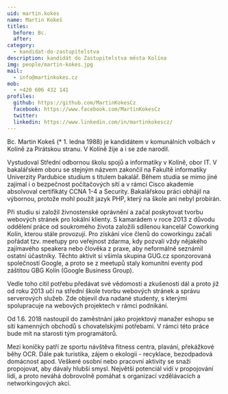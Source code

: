 ```yaml
---
uid: martin.kokes
name: Martin Kokeš
titles:
  before: Bc. 
  after:
category:
  - kandidat-do-zastupitelstva
description: kandidát do Zastupitelstva města Kolína
img: people/martin-kokes.jpg
mail:
  - info@martinkokes.cz
mob:
  - +420 606 432 141
profiles:
  github: https://github.com/MartinKokesCz
  facebook: https://www.facebook.com/MartinKokesCz
  twitter:
  linkedin: https://www.linkedin.com/in/martinkokescz/
---
```


Bc. Martin Kokeš (* 1. ledna 1988) je kandidátem v komunálních volbách v Kolíně za Pirátskou stranu. V Kolíně žije a i se zde narodil.

Vystudoval Střední odbornou školu spojů a informatiky v Kolíně, obor IT. V bakalářském oboru se stejným názvem zakončil na Fakultě informatiky Univerzity Pardubice studium s titulem bakalář. Během studia se mimo jiné zajímal i o bezpečnost počítačových sítí a v rámci Cisco akademie absolvoval certifikáty CCNA 1-4 a Security. Bakalářskou práci obhájil na výbornou, protože mohl použít jazyk PHP, který na škole ani nebyl probírán.

Při studiu si založil živnostenské oprávnění a začal poskytovat tvorbu webových stránek pro lokální klienty. S kamarádem v roce 2013 z důvodu oddělení práce od soukromého života založili sdílenou kancelář Coworking Kolín, kterou stále provozují. Pro získání více členů do coworkingu začali pořádat tzv. meetupy pro veřejnost zdarma, kdy pozvali vždy nějakého zajímavého speakera nebo člověka z praxe, aby neformálně seznámil ostatní účastníky. Těchto aktivit si všimla skupina GUG.cz sponzorovaná společností Google, a proto se z meetupů staly komunitní eventy pod záštitou GBG Kolín (Google Business Group).

Vedle toho cítil potřebu předávat své vědomosti a zkušenosti dál a proto již od roku 2013 učí na střední škole tvorbu webových stránek a správu serverových služeb. Zde objevil dva nadané studenty, s kterými spolupracuje na webových projektech v rámci podnikání.

Od 1.6. 2018 nastoupil do zaměstnání jako projektový manažer eshopu se sítí kamenných obchodů s chovatelskými potřebami. V rámci této práce bude mít na starosti tým programátorů.

Mezi koníčky patří ze sportu návštěva fitness centra, plavání, překážkové běhy OCR. Dále pak turistika, zájem o ekologii - recyklace, bezodpadová domácnost apod. Veškeré osobní nebo pracovní aktivity se snaží propojovat, aby dávaly hlubší smysl. Největší potenciál vidí v propojování lidí, a proto neváhá dobrovolně pomáhat s organizací vzdělávacích a networkingových akcí.

